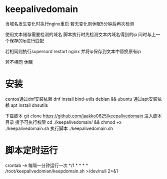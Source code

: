 # keepalivedomain

当域名发生变化时执行nginx重启
若无变化则休眠5分钟后再次检测

使用文本储存需要检测的域名
脚本执行时先检测文本内域名得到的ip
同时与上一个保存的ip进行匹配

若相同则执行supersord restart nginx
并将ip保存到文本中替换原有ip

若不相同 休眠

# 安装
centos通过dnf安装依赖
dnf install bind-utils
debian && ubuntu 通过apt安装依赖
apt install dnsutils

下载脚本
git clone https://github.com/jaakko0625/keepalivedomain
进入脚本目录 授予可执行权限
cd ./keepalivedomain/ && chmod +x ./keepalivedomain.sh
执行脚本
./keepalivedomain.sh

# 脚本定时运行
crontab -e
每隔一分钟运行一次
*/1 * * * * /root/keepalivedomian/keepdomain.sh >/dev/null 2>&1